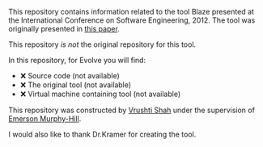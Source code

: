 This repository contains information related to the tool Blaze presented at the International Conference on Software Engineering, 2012. The tool was originally presented in [this paper](http://ieeexplore.ieee.org/xpl/articleDetails.jsp?arnumber=6227066).
 
This repository _is not_ the original repository for this tool.

In this repository, for Evolve you will find:
 * :x: Source code (not available)
 * :x: The original tool (not available)
 * :x: Virtual machine containing tool (not available)
 
This repository was constructed by [Vrushti Shah](https://github.com/vrushti1991) under the supervision of [Emerson Murphy-Hill](https://github.com/CaptainEmerson).  
 
 I would also like to thank Dr.Kramer for creating the tool.
